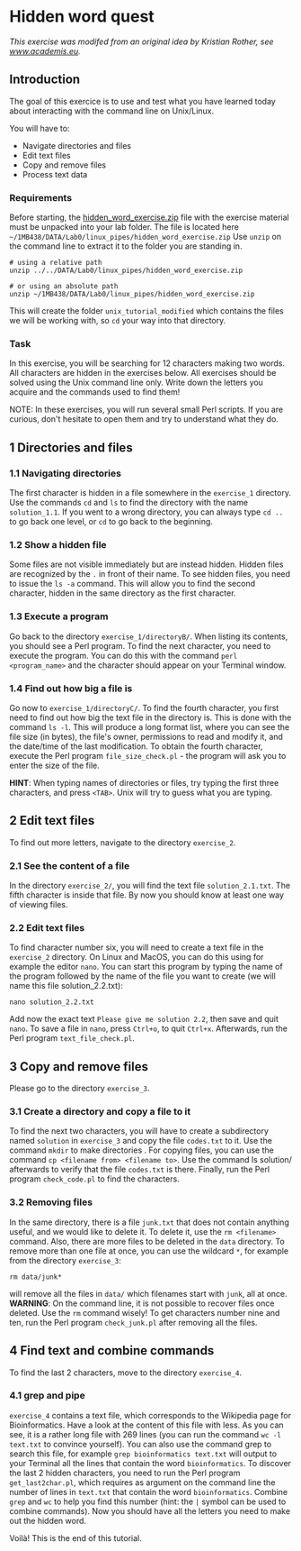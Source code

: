 # Hidden word quest

_This exercise was modifed from an original idea by Kristian Rother, see www.academis.eu._ 

## Introduction

The goal of this exercice is to use and test what you have learned today about interacting with the command line on Unix/Linux.

You will have to:

* Navigate directories and files
* Edit text files
* Copy and remove files
* Process text data


### Requirements
Before starting, the [hidden\_word\_exercise.zip](DATA/Lab0/linux_pipes/hidden_word_exercise.zip) file with the exercise material must be unpacked into your lab folder. The file is located here `~/1MB438/DATA/Lab0/linux_pipes/hidden_word_exercise.zip` Use `unzip` on the command line to extract it to the folder you are standing in.

```
# using a relative path
unzip ../../DATA/Lab0/linux_pipes/hidden_word_exercise.zip  

# or using an absolute path
unzip ~/1MB438/DATA/Lab0/linux_pipes/hidden_word_exercise.zip

```

This will create the folder `unix_tutorial_modified` which contains the files we will be working with, so `cd` your way into that directory.

### Task
In this exercise, you will be searching for 12 characters making two words. All characters are hidden in the exercises below. All exercises should be solved using the Unix command line only.
Write down the letters you acquire and the commands used to find them!

NOTE: In these exercises, you will run several small Perl scripts. If you are curious, don't hesitate to open them and try to understand what they do.




## 1 Directories and files

### 1.1 Navigating directories
The first character is hidden in a file somewhere in the `exercise_1` directory. Use the commands `cd` and `ls` to find the directory with the name `solution_1.1`. If you went to a wrong directory, you can always type `cd ..` to go back one level, or `cd` to go back to the beginning.

### 1.2 Show a hidden file
Some files are not visible immediately but are instead hidden. Hidden files are recognized by the `.` in front of their name. To see hidden files, you need to issue the `ls -a` command. This will allow you to find the second character, hidden in the same directory as the first character.

### 1.3 Execute a program
Go back to the directory `exercise_1/directoryB/`. When listing its contents, you should see a Perl program. To find the next character, you need to execute the program. You can do this with the command `perl <program_name>` and the character should appear on your Terminal window.

### 1.4 Find out how big a file is
Go now to `exercise_1/directoryC/`. To find the fourth character, you first need to find out how big the text file in the directory is. This is done with the command `ls -l`. This will produce a long format list, where you can see the file size (in bytes), the file's owner, permissions to read and modify it, and the date/time of the last modification. To obtain the fourth character, execute the Perl program `file_size_check.pl` - the program will ask you to enter the size of the file.

**HINT**: When typing names of directories or files, try typing the first three characters, and press `<TAB>`. Unix will try to guess what you are typing.
## 2 Edit text files
To find out more letters, navigate to the directory `exercise_2`.
### 2.1 See the content of a file
In the directory `exercise_2/`, you will find the text file `solution_2.1.txt`. The fifth character is inside that file. By now you should know at least one way of viewing files.


### 2.2 Edit text files
To find character number six, you will need to create a text file in the `exercise_2` directory. On Linux and MacOS, you can do this using for example the editor `nano`. You can start this program by typing the name of the program followed by the name of the file you want to create (we will name this file solution_2.2.txt): 
```
nano solution_2.2.txt
```
 Add now the exact text `Please give me solution 2.2`, then save and quit `nano`. To save a file in `nano`, press `Ctrl+o`, to quit `Ctrl+x`. Afterwards, run the Perl program `text_file_check.pl`.
## 3 Copy and remove files
Please go to the directory `exercise_3`.
### 3.1 Create a directory and copy a file to it
To find the next two characters, you will have to create a subdirectory named `solution` in `exercise_3` and copy the file `codes.txt` to it. Use the command `mkdir` to make directories . For copying files, you can use the command `cp <filename from> <filename to>`. Use the command ls solution/ afterwards to verify that the file `codes.txt` is there. Finally, run the Perl program `check_code.pl` to find the characters.
### 3.2 Removing files
In the same directory, there is a file `junk.txt` that does not contain anything useful, and we would like to delete it. To delete it, use the `rm <filename>` command. Also, there are more files to be deleted in the `data` directory. To remove more than one file at once, you can use the wildcard `*`, for example from the directory `exercise_3`:

```
rm data/junk*
```

 will remove all the files in `data/` which filenames start with `junk`, all at once.
**WARNING**: On the command line, it is not possible to recover files once deleted. Use the `rm` command wisely!
To get characters number nine and ten, run the Perl program `check_junk.pl` after removing all the files.
## 4 Find text and combine commands
To find the last 2 characters, move to the directory `exercise_4`.
### 4.1 grep and pipe
`exercise_4` contains a text file, which corresponds to the Wikipedia page for Bioinformatics. Have a look at the content of this file with less. As you can
see, it is a rather long file with 269 lines (you can run the command `wc -l text.txt` to convince yourself). You can also use the command grep to search this file, for example `grep bioinformatics text.txt` will output to your Terminal all the lines that contain the word `bioinformatics`.
To discover the last 2 hidden characters, you need to run the Perl program `get_last2char.pl`, which requires as argument on the command line the number of lines in `text.txt` that contain the word `bioinformatics`. Combine `grep` and `wc` to help you find this number (hint: the `|` symbol can be used to combine commands).
Now you should have all the letters you need to make out the hidden word. 

Voilà! This is the end of this tutorial.

 
